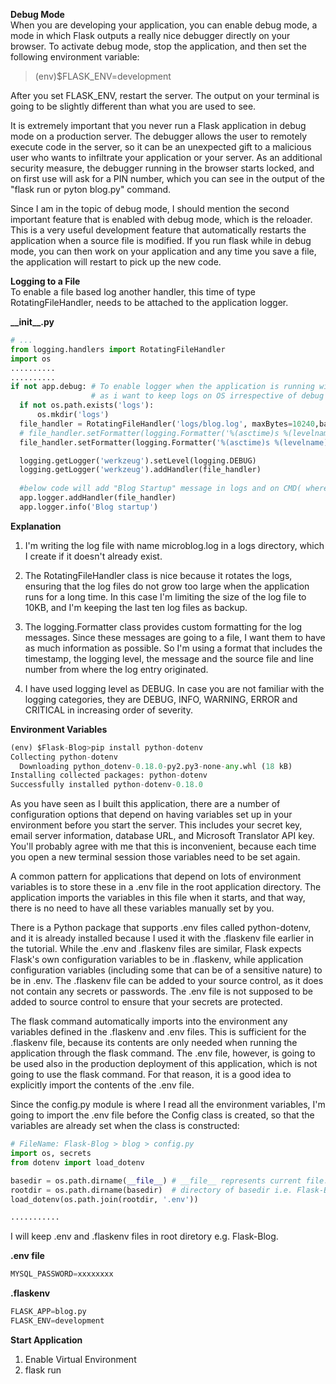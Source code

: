 **Debug Mode**</br>
When you are developing your application, you can enable debug mode, a mode in which Flask outputs a really nice debugger directly on your browser. To activate debug mode, stop the application, and then set the following environment variable:

> (env)$FLASK_ENV=development

After you set FLASK_ENV, restart the server. The output on your terminal is going to be slightly different than what you are used to see.

It is extremely important that you never run a Flask application in debug mode on a production server. The debugger allows the user to remotely execute code in the server, so it can be an unexpected gift to a malicious user who wants to infiltrate your application or your server. As an additional security measure, the debugger running in the browser starts locked, and on first use will ask for a PIN number, which you can see in the output of the "flask run or pyton blog.py" command.

Since I am in the topic of debug mode, I should mention the second important feature that is enabled with debug mode, which is the reloader. This is a very useful development feature that automatically restarts the application when a source file is modified. If you run flask while in debug mode, you can then work on your application and any time you save a file, the application will restart to pick up the new code.


**Logging to a File**</br>
To enable a file based log another handler, this time of type RotatingFileHandler, needs to be attached to the application logger.

**\_\_init\_\_.py**
```python
# ...
from logging.handlers import RotatingFileHandler
import os
..........
..........
if not app.debug: # To enable logger when the application is running without debug mode, which is indicated by app.debug being True. I have commented this in my actual code
                  # as i want to keep logs on OS irrespective of debug mode.
  if not os.path.exists('logs'):
      os.mkdir('logs')
  file_handler = RotatingFileHandler('logs/blog.log', maxBytes=10240,backupCount=10)
  # file_handler.setFormatter(logging.Formatter('%(asctime)s %(levelname)s: %(message)s [in %(pathname)s:%(lineno)d]')) # for more detailed output
  file_handler.setFormatter(logging.Formatter('%(asctime)s %(levelname)s: %(message)s'))

  logging.getLogger('werkzeug').setLevel(logging.DEBUG)
  logging.getLogger('werkzeug').addHandler(file_handler)
  
  #below code will add "Blog Startup" message in logs and on CMD( where you run your app) everytime app restarts
  app.logger.addHandler(file_handler)
  app.logger.info('Blog startup')

```
**Explanation**</br>
1. I'm writing the log file with name microblog.log in a logs directory, which I create if it doesn't already exist.

2. The RotatingFileHandler class is nice because it rotates the logs, ensuring that the log files do not grow too large when the application runs for a long time. In this case I'm limiting the size of the log file to 10KB, and I'm keeping the last ten log files as backup.

3. The logging.Formatter class provides custom formatting for the log messages. Since these messages are going to a file, I want them to have as much information as possible. So I'm using a format that includes the timestamp, the logging level, the message and the source file and line number from where the log entry originated.

4. I have used logging level as DEBUG. In case you are not familiar with the logging categories, they are DEBUG, INFO, WARNING, ERROR and CRITICAL in increasing order of severity.

**Environment Variables**</br>

```python
(env) $Flask-Blog>pip install python-dotenv
Collecting python-dotenv
  Downloading python_dotenv-0.18.0-py2.py3-none-any.whl (18 kB)
Installing collected packages: python-dotenv
Successfully installed python-dotenv-0.18.0
```

As you have seen as I built this application, there are a number of configuration options that depend on having variables set up in your environment before you start the server. This includes your secret key, email server information, database URL, and Microsoft Translator API key. You'll probably agree with me that this is inconvenient, because each time you open a new terminal session those variables need to be set again.

A common pattern for applications that depend on lots of environment variables is to store these in a .env file in the root application directory. The application imports the variables in this file when it starts, and that way, there is no need to have all these variables manually set by you.

There is a Python package that supports .env files called python-dotenv, and it is already installed because I used it with the .flaskenv file earlier in the tutorial. While the .env and .flaskenv files are similar, Flask expects Flask's own configuration variables to be in .flaskenv, while application configuration variables (including some that can be of a sensitive nature) to be in .env. The .flaskenv file can be added to your source control, as it does not contain any secrets or passwords. The .env file is not supposed to be added to source control to ensure that your secrets are protected.

The flask command automatically imports into the environment any variables defined in the .flaskenv and .env files. This is sufficient for the .flaskenv file, because its contents are only needed when running the application through the flask command. The .env file, however, is going to be used also in the production deployment of this application, which is not going to use the flask command. For that reason, it is a good idea to explicitly import the contents of the .env file.

Since the config.py module is where I read all the environment variables, I'm going to import the .env file before the Config class is created, so that the variables are already set when the class is constructed:

```python
# FileName: Flask-Blog > blog > config.py
import os, secrets
from dotenv import load_dotenv

basedir = os.path.dirname(__file__) # __file__ represents current file. and basedir will have directory of current file e.g. config.py o/p: Flask-Blog\blog
rootdir = os.path.dirname(basedir)  # directory of basedir i.e. Flask-Blog
load_dotenv(os.path.join(rootdir, '.env'))

...........
```

I will keep .env and .flaskenv files in root diretory e.g. Flask-Blog.

**.env file**</br>
```python
MYSQL_PASSWORD=xxxxxxxx
```
**.flaskenv**</br>
```python
FLASK_APP=blog.py
FLASK_ENV=development
```

**Start Application**</br>
1. Enable Virtual Environment
2. flask run
